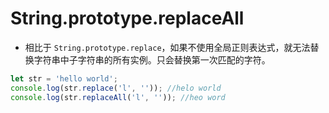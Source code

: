 # String.prototype.replaceAll

- 相比于 `String.prototype.replace`，如果不使用全局正则表达式，就无法替换字符串中子字符串的所有实例。只会替换第一次匹配的字符。

```js
let str = 'hello world';
console.log(str.replace('l', '')); //helo world
console.log(str.replaceAll('l', '')); //heo word
```
